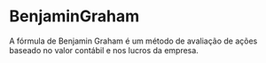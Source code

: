 # BenjaminGraham
A fórmula de Benjamin Graham é um método de avaliação de ações baseado no valor contábil e nos lucros da empresa.
